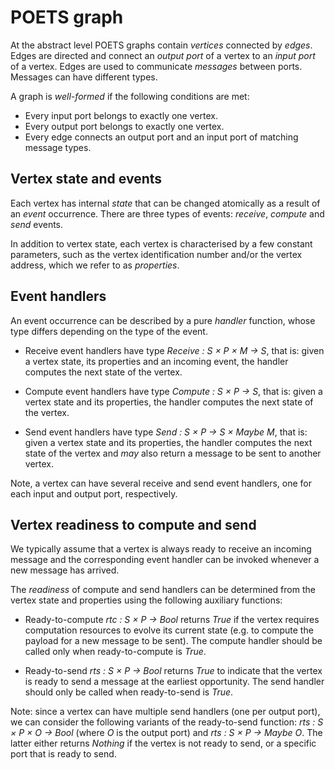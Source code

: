 # POETS graph

At the abstract level POETS graphs contain _vertices_ connected by _edges_. Edges are
directed and connect an _output port_ of a vertex to an _input port_ of a vertex. Edges
are used to communicate _messages_ between ports. Messages can have different types.

A graph is _well-formed_ if the following conditions are met:

* Every input port belongs to exactly one vertex.
* Every output port belongs to exactly one vertex.
* Every edge connects an output port and an input port of matching message types.

## Vertex state and events

Each vertex has internal _state_ that can be changed atomically as a result of an _event_ occurrence.
There are three types of events: _receive_, _compute_ and _send_ events.

In addition to vertex state, each vertex is characterised by a few constant parameters, such as
the vertex identification number and/or the vertex address, which we refer to as _properties_.

## Event handlers

An event occurrence can be described by a pure _handler_ function, whose type differs depending
on the type of the event. 

* Receive event handlers have type _Receive : S × P × M → S_, that is: given a vertex state, its properties
and an incoming event, the handler computes the next state of the vertex.

* Compute event handlers have type _Compute : S × P → S_, that is: given a vertex state and its properties,
the handler computes the next state of the vertex.

* Send event handlers have type _Send : S × P → S × Maybe M_, that is: given a vertex state and its properties,
the handler computes the next state of the vertex and _may_ also return a message to be sent to another vertex.

Note, a vertex can have several receive and send event handlers, one for each input and output port, respectively.

## Vertex readiness to compute and send

We typically assume that a vertex is always ready to receive an incoming message and the corresponding event
handler can be invoked whenever a new message has arrived.

The _readiness_ of compute and send handlers can be determined from the vertex state and properties using the
following auxiliary functions: 

* Ready-to-compute _rtc : S × P → Bool_ returns _True_ if the vertex requires computation resources to evolve its
current state (e.g. to compute the payload for a new message to be sent). The compute handler should be called
only when ready-to-compute is _True_.

* Ready-to-send _rts : S × P → Bool_ returns _True_ to indicate that the vertex is ready to send a message at the
earliest opportunity. The send handler should only be called when ready-to-send is _True_.

Note: since a vertex can have multiple send handlers (one per output port), we can consider the following variants
of the ready-to-send function: _rts : S × P × O → Bool_ (where _O_ is the output port) and _rts : S × P → Maybe O_.
The latter either returns _Nothing_ if the vertex is not ready to send, or a specific port that is ready to send.
